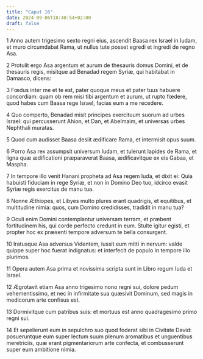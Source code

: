 ```yaml
---
title: "Caput 16"
date: 2024-09-06T18:40:54+02:00
draft: false
---
```




1 Anno autem trigesimo sexto regni eius, ascendit Baasa rex Israel in Iudam, et muro circumdabat Rama, ut nullus tute posset egredi et ingredi de regno Asa.

2 Protulit ergo Asa argentum et aurum de thesauris domus Domini, et de thesauris regis, misitque ad Benadad regem Syriæ, qui habitabat in Damasco, dicens:

3 Fœdus inter me et te est, pater quoque meus et pater tuus habuere concordiam: quam ob rem misi tibi argentum et aurum, ut rupto fœdere, quod habes cum Baasa rege Israel, facias eum a me recedere.

4 Quo comperto, Benadad misit principes exercituum suorum ad urbes Israel: qui percusserunt Ahion, et Dan, et Abelmaim, et universas urbes Nephthali muratas.

5 Quod cum audisset Baasa desiit ædificare Rama, et intermisit opus suum.

6 Porro Asa rex assumpsit universum Iudam, et tulerunt lapides de Rama, et ligna quæ ædificationi præparaverat Baasa, ædificavitque ex eis Gabaa, et Maspha.

7 In tempore illo venit Hanani propheta ad Asa regem Iuda, et dixit ei: Quia habuisti fiduciam in rege Syriæ, et non in Domino Deo tuo, idcirco evasit Syriæ regis exercitus de manu tua.

8 Nonne Æthiopes, et Libyes multo plures erant quadrigis, et equitibus, et multitudine nimia: quos, cum Domino credidisses, tradidit in manu tua?

9 Oculi enim Domini contemplantur universam terram, et præbent fortitudinem his, qui corde perfecto credunt in eum. Stulte igitur egisti, et propter hoc ex præsenti tempore adversum te bella consurgent.

10 Iratusque Asa adversus Videntem, iussit eum mitti in nervum: valde quippe super hoc fuerat indignatus: et interfecit de populo in tempore illo plurimos.

11 Opera autem Asa prima et novissima scripta sunt in Libro regum Iuda et Israel.

12 Ægrotavit etiam Asa anno trigesimo nono regni sui, dolore pedum vehementissimo, et nec in infirmitate sua quæsivit Dominum, sed magis in medicorum arte confisus est.

13 Dormivitque cum patribus suis: et mortuus est anno quadragesimo primo regni sui.

14 Et sepelierunt eum in sepulchro suo quod foderat sibi in Civitate David: posueruntque eum super lectum suum plenum aromatibus et unguentibus meretriciis, quæ erant pigmentariorum arte confecta, et combusserunt super eum ambitione nimia.

